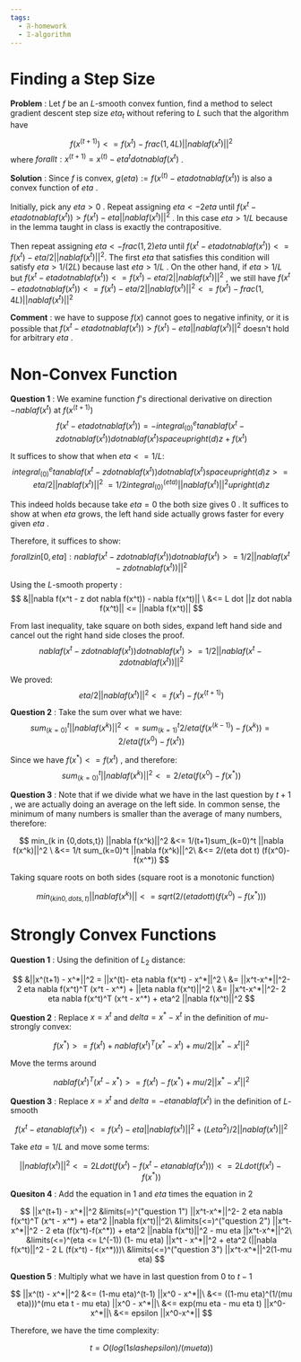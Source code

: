 ```yaml
---
tags:
  - 𝔉-homework
  - 𝔗-algorithm
---
```


# Finding a Step Size

**Problem** : Let $f$ be an $L$-smooth convex funtion, find a method to select gradient descent step size $eta_t$ without refering to $L$ such that the algorithm have 

$$
f(x^(t+1)) <= f(x^t) - frac(1, 4 L) ||nabla f(x^t)||^2
$$ 
where $forall t: x^(t+1) = x^(t) - eta^t dot nabla f (x^t)$ . 

**Solution** : Since $f$ is convex, $g(eta) := f(x^(t) - eta dot nabla f (x^t))$ is also a convex function of $eta$ . 

Initially, pick any $eta > 0$ . Repeat assigning $eta <- 2 eta$ until $f(x^t - eta dot nabla f (x^t)) > f(x^t) - eta ||nabla f(x^t)||^2$ . In this case $eta > 1/L$ because in the lemma taught in class is exactly the contrapositive. 

Then repeat assigning $eta <- frac(1,2) eta$ until $f(x^t - eta dot nabla f (x^t)) <= f(x^t) - eta/2 ||nabla f(x^t)||^2$. 
The first $eta$ that satisfies this condition will satisfy $eta > 1/(2L)$ because last $eta > 1/L$ . 
On the other hand, if $eta > 1/L$ but $f(x^t - eta dot nabla f (x^t)) <= f(x^t) - eta/2 ||nabla f(x^t)||^2$ , we still have  $f(x^t - eta dot nabla f (x^t)) <= f(x^t) - eta/2 ||nabla f(x^t)||^2 <= f(x^t)  - frac(1, 4 L) ||nabla f(x^t)||^2$

**Comment** : we have to suppose $f(x)$ cannot goes to negative infinity, or it is possible that $f(x^t - eta dot nabla f (x^t)) > f(x^t) - eta ||nabla f(x^t)||^2$ doesn't hold for arbitrary $eta$ . 

# Non-Convex Function

**Question 1** : We examine function $f$'s directional derivative on direction $-nabla f(x^t)$ at $f(x^(t+1))$
$$
f(x^t - eta dot nabla f(x^t)) = -integral_(0)^eta nabla f(x^t-z dot nabla f(x^t)) dot nabla f(x^t) space upright(d) z + f(x^t)
$$

It suffices to show that when $eta <= 1/L$:
$$
integral_(0)^eta nabla f(x^t-z dot nabla f(x^t)) dot nabla f(x^t) space upright(d) z >= eta/2 ||nabla f(x^t)||^2 \
= 1/2 integral_(0)^(eta) ||nabla f(x^t)||^2 upright(d) z
$$

This indeed holds because take $eta = 0$ the both size gives $0$ . It suffices to show at when $eta$ grows, the left hand side actually grows faster for every given $eta$ . 

Therefore, it suffices to show: 
$$
forall z in [0, eta]: nabla f(x^t-z dot nabla f(x^t)) dot nabla f(x^t) >= 1/2 ||nabla f(x^t - z dot nabla f(x^t))||^2
$$

Using the $L$-smooth property :
$$
&||nabla f(x^t - z dot nabla f(x^t)) - nabla f(x^t)|| \
&<= L dot ||z dot nabla f(x^t)|| <= ||nabla f(x^t)||
$$

From last inequality, take square on both sides, expand left hand side and cancel out the right hand side closes the proof. 
$$
nabla f(x^t - z dot nabla f(x^t)) dot nabla f(x^t) >= 1/2||nabla f(x^t -  z dot nabla f(x^t))||^2
$$

We proved: 
$$
eta/2 ||nabla f(x^t)||^2 <= f(x^t) - f(x^(t+1))
$$

**Question 2** : Take the sum over what we have: 
$$
sum_(k=0)^t ||nabla f(x^k)||^2 <= sum_(k=1)^t 2/eta (f(x^(k-1))-f(x^k)) = 2/eta (f(x^0) - f(x^t))
$$

Since we have $f(x^*) <= f(x^t)$ , and therefore: 
$$
sum_(k=0)^t ||nabla f(x^k)||^2 <= 2/eta (f(x^0)-f(x^*))
$$

**Question 3** : Note that if we divide what we have in the last question by $t+1$ , we are actually doing an average on the left side. In common sense, the minimum of many numbers is smaller than the average of many numbers, therefore: 

$$
min_(k in {0,dots,t}) ||nabla f(x^k)||^2 &<= 1/(t+1)sum_(k=0)^t ||nabla f(x^k)||^2 \
&<= 1/t sum_(k=0)^t ||nabla f(x^k)||^2\
&<= 2/(eta dot t) (f(x^0)-f(x^*))
$$

Taking square roots on both sides (square root is a monotonic function)

$$
min_(k in {0,dots,t}) ||nabla f(x^k)|| <= sqrt(2/(eta dot t) (f(x^0)-f(x^*)))
$$

# Strongly Convex Functions

**Question 1** : Using the definition of $L_2$ distance: 

$$
&||x^(t+1) - x^*||^2 = ||x^(t)- eta nabla f(x^t) - x^*||^2 \
&= ||x^t-x^*||^2- 2 eta nabla f(x^t)^T (x^t - x^*) + ||eta nabla f(x^t)||^2 \
&= ||x^t-x^*||^2- 2 eta nabla f(x^t)^T (x^t - x^*) + eta^2 ||nabla f(x^t)||^2
$$

**Question 2** : Replace $x=x^t$ and $delta = x^* - x^t$ in the definition of $mu$-strongly convex: 

$$
f(x^*) >= f(x^t) + nabla f(x^t)^T (x^* - x^t) + mu/2 ||x^* - x^t||^2
$$

Move the terms around

$$
nabla f(x^t)^T (x^t - x^*) >= f(x^t) - f(x^*) + mu/2 ||x^* - x^t||^2
$$

**Question 3** : Replace $x=x^t$ and $delta=-eta nabla f(x^t)$ in the definition of $L$-smooth

$$
f(x^t-eta nabla f(x^t)) <= f(x^t) - eta ||nabla f(x^t)||^2 + (L eta^2)/2||nabla f(x^t)||^2
$$

Take $eta = 1/L$ and move some terms: 

$$
||nabla f(x^t)||^2 <= 2 L dot (f(x^t) - f(x^t - eta nabla f(x^t))) <= 2L dot (f(x^t) - f(x^*))
$$

**Quesiton 4** : Add the equation in $1$ and $eta$ times the equation in $2$ 

$$
||x^(t+1) - x^*||^2 &limits(=)^("question 1") ||x^t-x^*||^2- 2 eta nabla f(x^t)^T (x^t - x^*) + eta^2 ||nabla f(x^t)||^2\
&limits(<=)^("question 2") ||x^t-x^*||^2 - 2 eta (f(x^t)-f(x^*)) + eta^2 ||nabla f(x^t)||^2 - mu eta ||x^t-x^*||^2\
&limits(<=)^(eta <= L^(-1)) (1- mu eta) ||x^t - x^*||^2 + eta^2 (||nabla f(x^t)||^2 - 2 L (f(x^t) - f(x^*)))\
&limits(<=)^("question 3") ||x^t-x^*||^2(1-mu eta)
$$

**Question 5** : Multiply what we have in last question from $0$ to $t-1$

$$
||x^(t) - x^*||^2 &<= (1-mu eta)^(t-1) ||x^0 - x^*||\
&<= ((1-mu eta)^(1/(mu eta)))^(mu eta t - mu eta) ||x^0 - x^*||\
&<= exp(mu eta - mu eta t) ||x^0-x^*||\
&<= epsilon ||x^0-x^*||
$$

Therefore, we have the time complexity: 

$$
t=O(log(1 slash epsilon)/(mu eta))
$$

